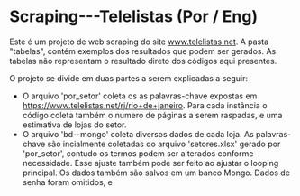 # Scraping---Telelistas (Por / Eng)

Este é um projeto de web scraping do site www.telelistas.net. A pasta "tabelas", contém exemplos dos resultados que podem ser gerados. As tabelas não representam o resultado direto dos códigos aqui presentes. 

O projeto se divide em duas partes a serem explicadas a seguir: 

- O arquivo 'por_setor' coleta os as palavras-chave expostas em https://www.telelistas.net/rj/rio+de+janeiro. Para cada instância o código coleta também o numero de páginas a serem raspadas, e uma estimativa de lojas do setor.
- O arquivo 'bd--mongo' coleta diversos dados de cada loja. As palavras-chave são incialmente coletadas do arquivo 'setores.xlsx' gerado por 'por_setor', contudo os termos podem ser alterados conforme necessidade. Esse ajuste também pode ser feito ao ajustar o looping principal. Os dados também são salvos em um banco Mongo. Dados de senha foram omitidos, e 

